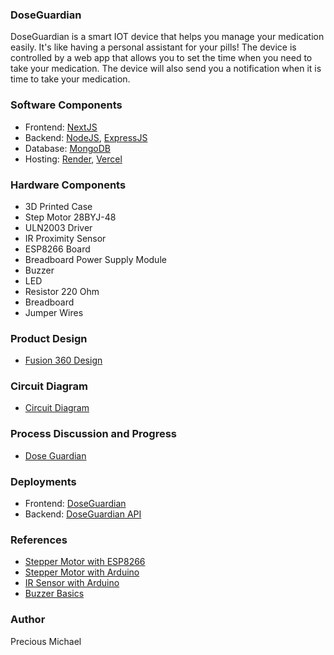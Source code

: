 ### DoseGuardian
DoseGuardian is a smart IOT device that helps you manage your medication easily. It's like having a personal assistant for your pills! 
The device is controlled by a web app that allows you to set the time when you need to take your medication. The device will also send you a notification when it is time to take your medication.

### Software Components
  * Frontend: [NextJS](https://nextjs.org/)
  * Backend: [NodeJS](https://nodejs.org/), [ExpressJS](https://expressjs.com/)
  * Database: [MongoDB](https://www.mongodb.com/)
  * Hosting: [Render](https://render.com/), [Vercel](https://vercel.com/)

### Hardware Components
- 3D Printed Case
- Step Motor 28BYJ-48
- ULN2003 Driver
- IR Proximity Sensor
- ESP8266 Board
- Breadboard Power Supply Module
- Buzzer
- LED
- Resistor 220 Ohm
- Breadboard
- Jumper Wires

### Product Design
- [Fusion 360 Design](https://a360.co/4cEBtbW)

### Circuit Diagram
- [Circuit Diagram]()

### Process Discussion and Progress
- [Dose Guardian]()

### Deployments
- Frontend: [DoseGuardian](https://dose-guardian.vercel.app/)
- Backend: [DoseGuardian API](https://doseguardianapi.onrender.com)

### References
- [Stepper Motor with ESP8266](https://randomnerdtutorials.com/esp8266-nodemcu-stepper-motor-28byj-48-uln2003/)
- [Stepper Motor with Arduino](https://community.element14.com/products/arduino/arduino-projects/b/blog/posts/how-to-control-28byj-48-stepper-motor-with-uln2003-driver-and-arduino)
- [IR Sensor with Arduino](https://circuitdigest.com/microcontroller-projects/interfacing-ir-sensor-module-with-arduino)
- [Buzzer Basics](https://srituhobby.com/how-to-make-buzzer-sound-in-arduino-step-by-step-instructions/)

### Author
Precious Michael 


